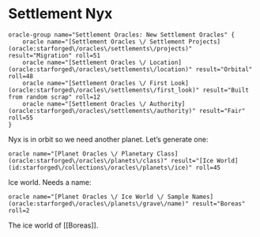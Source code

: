 # Settlement Nyx
```mechanics
oracle-group name="Settlement Oracles: New Settlement Oracles" {
    oracle name="[Settlement Oracles \/ Settlement Projects](oracle:starforged\/oracles\/settlements\/projects)" result="Migration" roll=51
    oracle name="[Settlement Oracles \/ Location](oracle:starforged\/oracles\/settlements\/location)" result="Orbital" roll=48
    oracle name="[Settlement Oracles \/ First Look](oracle:starforged\/oracles\/settlements\/first_look)" result="Built from random scrap" roll=12
    oracle name="[Settlement Oracles \/ Authority](oracle:starforged\/oracles\/settlements\/authority)" result="Fair" roll=55
}
```

Nyx is in orbit so we need another planet. Let’s generate one:
```mechanics
oracle name="[Planet Oracles \/ Planetary Class](oracle:starforged\/oracles\/planets\/class)" result="[Ice World](id:starforged\/collections\/oracles\/planets\/ice)" roll=45
```
Ice world. Needs a name: 
```mechanics
oracle name="[Planet Oracles \/ Ice World \/ Sample Names](oracle:starforged\/oracles\/planets\/grave\/name)" result="Boreas" roll=2
```
The ice world of [[Boreas]].  